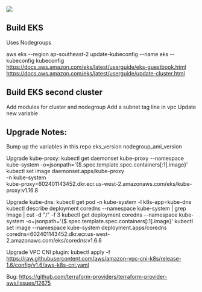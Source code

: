 ![](https://github.com/rohitgabriel/eks-node-groups/workflows/Terraform/badge.svg)

## Build EKS
Uses Nodegroups<br/>

aws eks --region ap-southeast-2 update-kubeconfig --name eks --kubeconfig kubeconfig
https://docs.aws.amazon.com/eks/latest/userguide/eks-guestbook.html
https://docs.aws.amazon.com/eks/latest/userguide/update-cluster.html

## Build EKS second cluster
Add modules for cluster and nodegroup
Add a subnet tag line in vpc
Update new variable

## Upgrade Notes:
Bump up the variables in this repo
eks_version
nodegroup_ami_version

Upgrade kube-proxy:
kubectl get daemonset kube-proxy --namespace kube-system -o=jsonpath='{$.spec.template.spec.containers[:1].image}'
kubectl set image daemonset.apps/kube-proxy \
    -n kube-system \
    kube-proxy=602401143452.dkr.ecr.us-west-2.amazonaws.com/eks/kube-proxy:v1.16.8

Upgrade kube-dns:
kubectl get pod -n kube-system -l k8s-app=kube-dns
kubectl describe deployment coredns --namespace kube-system | grep Image | cut -d "/" -f 3
kubectl get deployment coredns --namespace kube-system -o=jsonpath='{$.spec.template.spec.containers[:1].image}'
kubectl set image --namespace kube-system deployment.apps/coredns \
            coredns=602401143452.dkr.ecr.us-west-2.amazonaws.com/eks/coredns:v1.6.6

Upgrade VPC CNI plugin:
kubectl apply -f https://raw.githubusercontent.com/aws/amazon-vpc-cni-k8s/release-1.6/config/v1.6/aws-k8s-cni.yaml

Bug: https://github.com/terraform-providers/terraform-provider-aws/issues/12675
